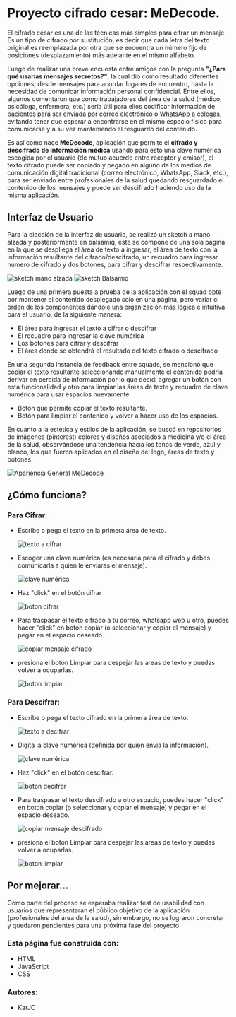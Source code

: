 # Proyecto cifrado cesar: MeDecode.

El cifrado césar es una de las técnicas más simples para cifrar un mensaje. Es un tipo de cifrado por sustitución, es decir que cada letra del texto original es reemplazada por otra que se encuentra un número fijo de posiciones (desplazamiento) más adelante en el mismo alfabeto.

Luego de realizar una breve encuesta entre amigos con la pregunta **"¿Para qué usarías mensajes secretos?"**, la cual dio como resultado diferentes opciones; desde mensajes para acordar lugares de encuentro, hasta la necesidad de comunicar información personal confidencial. Entre ellos, algunos comentaron que como trabajadores del área de la salud (médico, psicóloga, enfermera, etc.) sería útil para ellos codificar información de pacientes para ser enviada por correo electrónico o WhatsApp a colegas, evitando tener que esperar a encontrarse en el mismo espacio físico para comunicarse y a su vez manteniendo el resguardo del contenido.

Es así como nace **MeDecode**, aplicación que permite el **cifrado y descifrado de información médica** usando para esto una clave numérica escogida por el usuario (de mutuo acuerdo entre receptor y emisor), el texto cifrado puede ser copiado y pegado en alguno de los medios de comunicación digital tradicional (correo electrónico, WhatsApp, Slack, etc.), para ser enviado entre profesionales de la salud quedando resguardado el contenido de los mensajes y puede ser descifrado haciendo uso de la misma aplicación.

## Interfaz de Usuario

Para la elección de la interfaz de usuario, se realizó un sketch a mano alzada y posteriormente en balsamiq, este se compone de una sola página en la que se despliega el área de texto a ingresar, el área de texto con la información resultante del cifrado/descifrado, un recuadro para ingresar número de cifrado y dos botones, para cifrar y descifrar respectivamente.

![sketch mano alzada](imagenesREADME/sketch.jpg) ![sketch Balsamiq](imagenesREADME/imgBalsamiq.png)

Luego de una primera puesta a prueba de la aplicación con el squad opte por mantener el contenido desplegado solo en una página, pero variar el orden de los componentes dándole una organización más lógica e intuitiva para el usuario, de la siguiente manera:

- El área para ingresar el texto a cifrar o descifrar
- El recuadro para ingresar la clave numérica
- Los botones para cifrar y descifrar
- El área donde se obtendrá el resultado del texto cifrado o descifrado 

En una segunda instancia de feedback entre squads, se mencionó que copiar el texto resultante seleccionando manualmente el contenido podría derivar en perdida de información por lo que decidí agregar un botón con esta funcionalidad y otro para limpiar las áreas de texto y recuadro de clave numérica para usar espacios nuevamente.

- Botón que permite copiar el texto resultante. 
- Botón para limpiar el contenido y volver a hacer uso de los espacios.

En cuanto a la estética y estilos de la aplicación, se buscó en repositorios de imágenes (pinterest) colores y diseños asociados a medicina y/o el área de la salud, observándose una tendencia hacia los tonos de verde, azul y blanco, los que fueron aplicados en el diseño del logo, áreas de texto y botones.

![Apariencia General MeDecode](imagenesREADME/imgGeneral.png)

## ¿Cómo funciona?

### Para Cifrar:

- Escribe o pega el texto en la primera área de texto.

  ![texto a cifrar](imagenesREADME/ingresaTexto.png)

- Escoger una clave numérica (es necesaria para el cifrado y debes comunicarla a quien le enviaras el mensaje).

  ![clave numérica](imagenesREADME/claveNum.png)

- Haz "click" en el botón cifrar

  ![boton cifrar](imagenesREADME/botonCifrar.png)

- Para traspasar el texto cifrado a tu correo, whatsapp web u otro, puedes hacer "click" en boton copiar (o  seleccionar y copiar el mensaje) y pegar en el espacio deseado.

  ![copiar mensaje cifrado](imagenesREADME/botonCopiar.png)

- presiona el botón Limpiar para despejar las areas de texto y puedas volver a ocuparlas.

  ![boton limpiar](imagenesREADME/botonLimpiar.png)

### Para Descifrar:

- Escribe o pega el texto cifrado en la primera área de texto.

  ![texto a decifrar](imagenesREADME/textoDescifrar.png)

- Digita la clave numérica (definida por quien envia la información).

  ![clave numérica](imagenesREADME/claveNum.png)

- Haz "click" en el botón descifrar.

  ![boton decifrar](imagenesREADME/botonDecifrar.png)

- Para traspasar el texto descifrado a otro espacio, puedes hacer "click" en boton copiar (o seleccionar y copiar el mensaje) y pegar en el espacio deseado.

  ![copiar mensaje descifrado](imagenesREADME/botonCopiarDes.png)

- presiona el botón Limpiar para despejar las areas de texto y puedas volver a ocuparlas.

  ![boton limpiar](imagenesREADME/botonLimpiar.png)

## Por mejorar...

Como parte del proceso se esperaba realizar test de usabilidad con usuarios que representaran el público objetivo de la aplicación (profesionales del área de la salud), sin embargo, no se lograron concretar y quedaron pendientes para una próxima fase del proyecto.

### Esta página fue construida con:

- HTML
- JavaScript
- CSS

### Autores:

- KarJC
